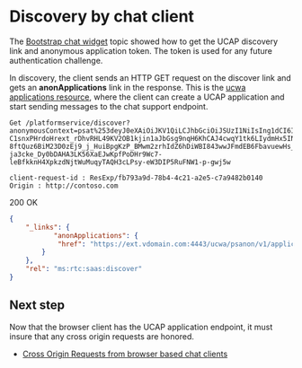 # Discovery by chat client

The [Bootstrap chat widget](BootstrapChatWidget.md) topic showed how to get the UCAP discovery link and anonymous application token. The token is used for any future authentication challenge.
 
In discovery, the client sends an HTTP GET request on the discover link and gets an **anonApplications** link in the response. This is the [ucwa applications resource](https://msdn.microsoft.com/en-us/skype/ucwa/applications_ref), where the client can create a UCAP application and start sending messages to the chat support endpoint.
 
```http 
Get /platformservice/discover?anonymousContext=psat%253deyJ0eXAiOiJKV1QiLCJhbGciOiJSUzI1NiIsIng1dCI6Ik5TSV9rVzg1cnFMTEN0VTE1dWlnQ2gxTlZfYyJ9.eyJuYmYiOjE0NjY5NjI5MzMsImV4cCI6MTQ2Njk5MTczMywicnV1Ijoic2lwOlVjYXBVc2VyMTNAdWNhcHRlbmFudC5jb20iLCJhc2kiOiJra2trIiwiYWV1Ijoic2lwOmhlbHBkZXNrQHVjYXB0ZW5hbnR0aGlyZHBhcnR5LmNvbSIsImFvIjoiaHR0cHM6Ly9jb250b3NvLmNvbTtodHRwczovL2xpdHdhcmUuY29tO2h0dHA6Ly93d3cubWljcm9zb2Z0c3RvcmUuY29tIn0.NDlu02-C1snxPHrdoHrext_rDhvRHL49KV2OB1kjin1aJbGsg9nqH6KhCAJ4cwqY1tk6LIydmHx5INV6Lp-8ftQuz6BiM23D0zEj9_j_HuiBpgKzP_BMwm2zrhIdZ6hDiWBI843wwJFmdEB6FbavuewHs_sGNHk3rwPnF_PtJpQ_5hptwN9usf9U7gR0EunXJyPKRtCIFodnztF6MWw9CqhCxPlb6g6EX_kFPr4Btx6X4ncacQAGRu3A-ja3cke_Dy0bDAHA3LK56XaEJwKpfPoDHr9Wc7-leBfkknH4XpkzdNjtWuMuqyTAQH3cLPsy-eW3DIP5RuFNW1-p-gwj5w
 
client-request-id : ResExp/fb793a9d-78b4-4c21-a2e5-c7a9482b0140
Origin : http://contoso.com
```
 
200 OK
 
```JSON 
{
    "_links": {
           "anonApplications": {
            "href": "https://ext.vdomain.com:4443/ucwa/psanon/v1/applications"
        }
    },
    "rel": "ms:rtc:saas:discover"
}
``` 
## Next step
Now that the browser client has the UCAP application endpoint, it must insure that any cross origin requests are honored.
- [Cross Origin Requests from browser based chat clients](CORChatClient.md)